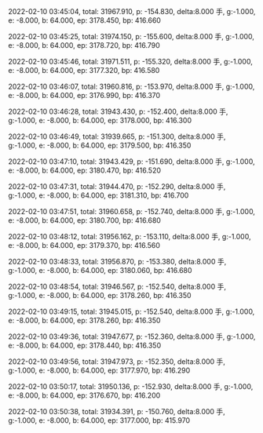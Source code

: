 2022-02-10 03:45:04, total: 31967.910, p: -154.830, delta:8.000 手, g:-1.000, e: -8.000, b: 64.000, ep: 3178.450, bp: 416.660

2022-02-10 03:45:25, total: 31974.150, p: -155.600, delta:8.000 手, g:-1.000, e: -8.000, b: 64.000, ep: 3178.720, bp: 416.790

2022-02-10 03:45:46, total: 31971.511, p: -155.320, delta:8.000 手, g:-1.000, e: -8.000, b: 64.000, ep: 3177.320, bp: 416.580

2022-02-10 03:46:07, total: 31960.816, p: -153.970, delta:8.000 手, g:-1.000, e: -8.000, b: 64.000, ep: 3176.990, bp: 416.370

2022-02-10 03:46:28, total: 31943.430, p: -152.400, delta:8.000 手, g:-1.000, e: -8.000, b: 64.000, ep: 3178.000, bp: 416.300

2022-02-10 03:46:49, total: 31939.665, p: -151.300, delta:8.000 手, g:-1.000, e: -8.000, b: 64.000, ep: 3179.500, bp: 416.350

2022-02-10 03:47:10, total: 31943.429, p: -151.690, delta:8.000 手, g:-1.000, e: -8.000, b: 64.000, ep: 3180.470, bp: 416.520

2022-02-10 03:47:31, total: 31944.470, p: -152.290, delta:8.000 手, g:-1.000, e: -8.000, b: 64.000, ep: 3181.310, bp: 416.700

2022-02-10 03:47:51, total: 31960.658, p: -152.740, delta:8.000 手, g:-1.000, e: -8.000, b: 64.000, ep: 3180.700, bp: 416.680

2022-02-10 03:48:12, total: 31956.162, p: -153.110, delta:8.000 手, g:-1.000, e: -8.000, b: 64.000, ep: 3179.370, bp: 416.560

2022-02-10 03:48:33, total: 31956.870, p: -153.380, delta:8.000 手, g:-1.000, e: -8.000, b: 64.000, ep: 3180.060, bp: 416.680

2022-02-10 03:48:54, total: 31946.567, p: -152.540, delta:8.000 手, g:-1.000, e: -8.000, b: 64.000, ep: 3178.260, bp: 416.350

2022-02-10 03:49:15, total: 31945.015, p: -152.540, delta:8.000 手, g:-1.000, e: -8.000, b: 64.000, ep: 3178.260, bp: 416.350

2022-02-10 03:49:36, total: 31947.677, p: -152.360, delta:8.000 手, g:-1.000, e: -8.000, b: 64.000, ep: 3178.440, bp: 416.350

2022-02-10 03:49:56, total: 31947.973, p: -152.350, delta:8.000 手, g:-1.000, e: -8.000, b: 64.000, ep: 3177.970, bp: 416.290

2022-02-10 03:50:17, total: 31950.136, p: -152.930, delta:8.000 手, g:-1.000, e: -8.000, b: 64.000, ep: 3176.670, bp: 416.200

2022-02-10 03:50:38, total: 31934.391, p: -150.760, delta:8.000 手, g:-1.000, e: -8.000, b: 64.000, ep: 3177.000, bp: 415.970